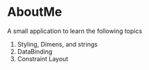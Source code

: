 # AboutMe
A small application to learn the following topics
1. Styling, Dimens, and strings
2. DataBinding
3. Constraint Layout
